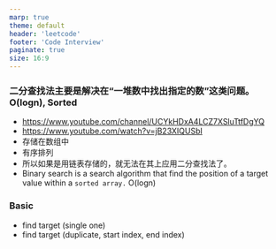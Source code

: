 ```yaml
---
marp: true
theme: default
header: 'leetcode'
footer: 'Code Interview'
paginate: true
size: 16:9
---
```


### 二分查找法主要是解决在“一堆数中找出指定的数”这类问题。O(logn), Sorted

- https://www.youtube.com/channel/UCYkHDxA4LCZ7XSluTtfDgYQ
- https://www.youtube.com/watch?v=jB23XIQUSbI
- 存储在数组中
- 有序排列
- 所以如果是用链表存储的，就无法在其上应用二分查找法了。
- Binary search is a search algorithm that find the position of a target value within a `sorted array.` O(logn)

### Basic
- find target (single one)
- find target (duplicate,  start index, end index)